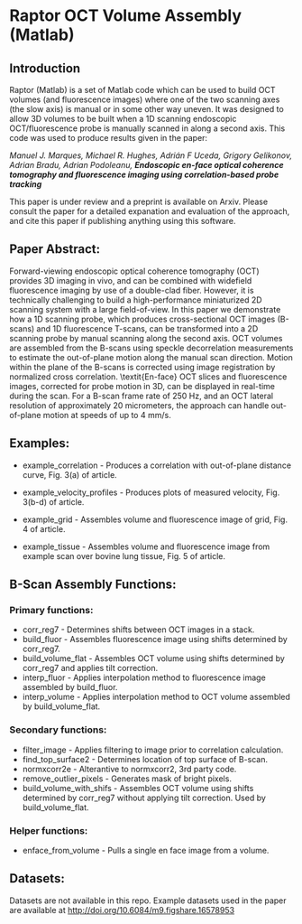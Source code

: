 # Raptor OCT Volume Assembly (Matlab)

## Introduction
Raptor (Matlab) is a set of Matlab code which can be used to build OCT volumes (and fluorescence images) where one of the two scanning axes (the slow axis) is manual or in some other way uneven. It was designed to allow 3D volumes to be built when a 1D scanning endoscopic OCT/fluorescence probe is manually scanned in along a second axis. This code was used to produce results given in the paper:

*Manuel J. Marques, Michael R. Hughes, Adrián F Uceda, Grigory Gelikonov, Adrian Bradu, Adrian Podoleanu, **Endoscopic en-face optical coherence tomography and fluorescence imaging using correlation-based probe tracking***

This paper is under review and a preprint is available on Arxiv. Please consult the paper for a detailed expanation and evaluation of the approach, and cite this paper if publishing anything using this software.

## Paper Abstract:
Forward-viewing endoscopic optical coherence tomography (OCT) provides 3D imaging in vivo, and can be combined with widefield fluorescence imaging by use of a double-clad fiber. However, it is technically challenging to build a high-performance miniaturized 2D scanning system with a large  field-of-view. In this paper we demonstrate how a 1D scanning probe, which produces cross-sectional OCT images (B-scans) and 1D fluorescence T-scans, can be transformed into a 2D scanning probe by manual scanning along the second axis. OCT volumes are assembled from the B-scans using speckle decorrelation measurements to estimate the out-of-plane motion along the manual scan direction. Motion within the plane of the B-scans is corrected using image registration by normalized cross correlation. \textit{En-face} OCT slices and fluorescence images, corrected for probe motion in 3D, can be displayed in real-time during the scan. For a B-scan frame rate of 250 Hz, and an OCT lateral resolution of approximately 20 micrometers, the approach can handle out-of-plane motion at speeds of up to 4 mm/s. 

## Examples:
- example_correlation       - Produces a correlation with out-of-plane distance curve, Fig. 3(a) of article.

- example_velocity_profiles - Produces plots of measured velocity, Fig. 3(b-d) of article.

- example_grid              - Assembles volume and fluorescence image of grid, Fig. 4 of article.

- example_tissue            - Assembles volume and fluorescence image from example scan over bovine lung tissue, Fig. 5 of article.

## B-Scan Assembly Functions:
### Primary functions:
- corr_reg7 		  - Determines shifts between OCT images in a stack.
- build_fluor 		  - Assembles fluorescence image using shifts determined by corr_reg7.
- build_volume_flat 	  - Assembles OCT volume using shifts determined by corr_reg7 and applies tilt correction.
- interp_fluor 		  - Applies interpolation method to fluorescence image assembled by build_fluor.
- interp_volume 		  - Applies interpolation method to OCT volume assembled by build_volume_flat.

### Secondary functions:
- filter_image 		  - Applies filtering to image prior to correlation calculation.
- find_top_surface2 	  - Determines location of top surface of B-scan.
- normxcorr2e 		  - Alterantive to normxcorr2, 3rd party code.
- remove_outlier_pixels     - Generates mask of bright pixels.
- build_volume_with_shifs   - Assembles OCT volume using shifts determined by corr_reg7 without applying tilt correction. Used by build_volume_flat.

### Helper functions:
- enface_from_volume        - Pulls a single en face image from a volume.

## Datasets:
Datasets are not available in this repo. Example datasets used in the paper are available at http://doi.org/10.6084/m9.figshare.16578953
